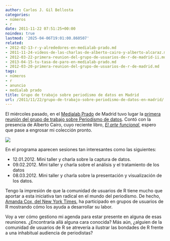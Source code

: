 ```yaml
---
author: Carlos J. Gil Bellosta
categories:
- números
- r
date: 2011-11-22 07:51:25+00:00
noindex: true
lastmod: '2025-04-06T19:01:00.860507'
related:
- 2012-02-13-r-y-alrededores-en-medialab-prado.md
- 2011-11-24-videos-de-las-charlas-de-alberto-cairo-y-alberto-alcaraz.md
- 2012-03-22-primera-reunion-del-grupo-de-usuarios-de-r-de-madrid-ii.md
- 2013-04-15-tu-tasa-de-paro-en-medialab-prado.md
- 2012-03-20-primera-reunion-del-grupo-de-usuarios-de-r-de-madrid.md
tags:
- números
- r
- anuncio
- medialab prado
title: Grupo de trabajo sobre periodismo de datos en Madrid
url: /2011/11/22/grupo-de-trabajo-sobre-periodismo-de-datos-en-madrid/
---
```


El miércoles pasado, en el [Medialab Prado](http://medialab-prado.es/) de Madrid tuvo lugar la [primera reunión del grupo de trabajo sobre Periodismo de datos](http://medialab-prado.es/article/1_reunion_trabajo_grupo_periodismo_de_datos). Contó con la presencia de Alberto Cairo, cuyo reciente libro, _[El arte funcional](http://elartefuncional.com/)_, espero que pase a engrosar mi colección pronto.


[![](/wp-uploads/2011/11/medialab_prado.jpeg)
](/wp-uploads/2011/11/medialab_prado.jpeg)


En el programa aparecen sesiones tan interesantes como las siguientes:



* 12.01.2012. Mini taller y charla sobre la captura de datos.
* 09.02.2012. Mini taller y charla sobre el análisis y el tratamiento de los datos
* 08.03.2012. Mini taller y charla sobre la presentación y visualización de los datos.

Tengo la impresión de que la comunidad de usuarios de R tiene mucho que aportar a esta iniciativa tan radical en el mundo del periodismo. De hecho, [Amanda Cox, del New York Times](http://www.drewconway.com/zia/?p=2658), ha participado en grupos de usuarios de R mostrando cómo los ayuda a desarrollar su labor.

Voy a ver cómo gestiono mi agenda para estar presente en alguna de esas reuniones. ¿Encontraría allá alguna cara conocida? Más aún, ¿alguien de la comunidad de usuarios de R se atrevería a ilustrar las bondades de R frente a una inhabitual audiencia de periodistas?